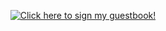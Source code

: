 <p align="center">
  <a href="https://gist.github.com/StewartLynch/ac262c50ec43d66382a83fd9205ed106">
   <img src="https://gist.github.com/StewartLynch/ac262c50ec43d66382a83fd9205ed106/raw/9831428d72785d5b7976048c83cb2105c83392e3/GitHubHome.gif" alt="Click here to sign my guestbook!">
  </a>
</p>